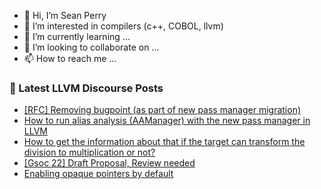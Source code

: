 - 👋 Hi, I’m Sean Perry
- 👀 I’m interested in compilers (c++, COBOL, llvm)
- 🌱 I’m currently learning ...
- 💞️ I’m looking to collaborate on ...
- 📫 How to reach me ...

<!---
s66perry/s66perry is a ✨ special ✨ repository because its `README.md` (this file) appears on your GitHub profile.
You can click the Preview link to take a look at your changes.
--->
### 📕 Latest LLVM Discourse Posts

<!-- DISCOURSE-LLVM:START -->
- [[RFC] Removing bugpoint &lpar;as part of new pass manager migration&rpar;](https://discourse.llvm.org/t/rfc-removing-bugpoint-as-part-of-new-pass-manager-migration/61596#post_3)
- [How to run alias analysis &lpar;AAManager&rpar; with the new pass manager in LLVM](https://discourse.llvm.org/t/how-to-run-alias-analysis-aamanager-with-the-new-pass-manager-in-llvm/61601#post_2)
- [How to get the information about that if the target can transform the division to multiplication or not?](https://discourse.llvm.org/t/how-to-get-the-information-about-that-if-the-target-can-transform-the-division-to-multiplication-or-not/61602#post_1)
- [[Gsoc 22] Draft Proposal, Review needed](https://discourse.llvm.org/t/gsoc-22-draft-proposal-review-needed/61599#post_2)
- [Enabling opaque pointers by default](https://discourse.llvm.org/t/enabling-opaque-pointers-by-default/61322#post_13)
<!-- DISCOURSE-LLVM:END -->
